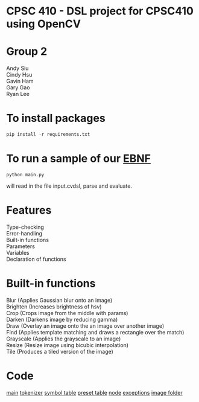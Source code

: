 # CPSC 410 - DSL project for CPSC410 using OpenCV
# Group 2   
Andy Siu  
Cindy Hsu  
Gavin Ham  
Gary Gao   
Ryan Lee   

# To install packages
```python
pip install -r requirements.txt
```

# To run a sample of our [EBNF](./grammar/ebnf.txt)
```
python main.py
```
will read in the file input.cvdsl, parse and evaluate.


# Features

Type-checking  
Error-handling  
Built-in functions  
Parameters  
Variables  
Declaration of functions  

# Built-in functions

Blur (Applies Gaussian blur onto an image)  
Brighten (Increases brightness of hsv)  
Crop (Crops image from the middle with params)  
Darken (Darkens image by reducing gamma)  
Draw (Overlay an image onto the an image over another image)  
Find (Applies template matching and draws a rectangle over the match)  
Grayscale (Applies the grayscale to an image)   
Resize (Resize image using bicubic interpolation)   
Tile (Produces a tiled version of the image)

# Code
[main](./main.py)
[tokenizer](./libs/tokenizer.py)
[symbol table](./libs/symbol_table.py)
[preset table](./libs/preset_table.py)
[node](./libs/node.py)
[exceptions](./functionality/exceptions)
[image folder](./images)

